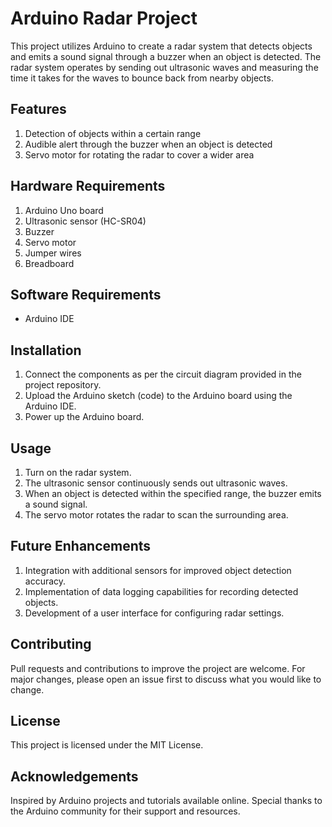 # Arduino Radar Project

This project utilizes Arduino to create a radar system that detects objects and emits a sound signal through a buzzer when an object is detected. The radar system operates by sending out ultrasonic waves and measuring the time it takes for the waves to bounce back from nearby objects.

## Features

1. Detection of objects within a certain range
2. Audible alert through the buzzer when an object is detected
3. Servo motor for rotating the radar to cover a wider area

## Hardware Requirements

1. Arduino Uno board
2. Ultrasonic sensor (HC-SR04)
3. Buzzer
4. Servo motor
5. Jumper wires
6. Breadboard


## Software Requirements
- Arduino IDE

## Installation
1. Connect the components as per the circuit diagram provided in the project repository.
2. Upload the Arduino sketch (code) to the Arduino board using the Arduino IDE.
3. Power up the Arduino board.

## Usage

1. Turn on the radar system.
2. The ultrasonic sensor continuously sends out ultrasonic waves.
3. When an object is detected within the specified range, the buzzer emits a sound signal.
4. The servo motor rotates the radar to scan the surrounding area.

## Future Enhancements

1. Integration with additional sensors for improved object detection accuracy.
2. Implementation of data logging capabilities for recording detected objects.
3. Development of a user interface for configuring radar settings.

## Contributing

Pull requests and contributions to improve the project are welcome. For major changes, please open an issue first to discuss what you would like to change.

## License

This project is licensed under the MIT License.

## Acknowledgements

Inspired by Arduino projects and tutorials available online.
Special thanks to the Arduino community for their support and resources.
